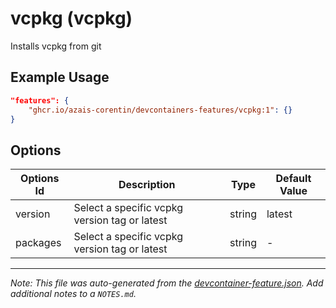 
# vcpkg (vcpkg)

Installs vcpkg from git

## Example Usage

```json
"features": {
    "ghcr.io/azais-corentin/devcontainers-features/vcpkg:1": {}
}
```

## Options

| Options Id | Description | Type | Default Value |
|-----|-----|-----|-----|
| version | Select a specific vcpkg version tag or latest | string | latest |
| packages | Select a specific vcpkg version tag or latest | string | - |



---

_Note: This file was auto-generated from the [devcontainer-feature.json](https://github.com/azais-corentin/devcontainers-features/blob/main/src/vcpkg/devcontainer-feature.json).  Add additional notes to a `NOTES.md`._
